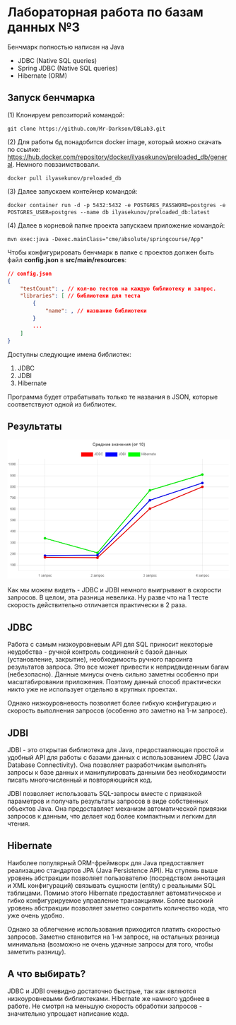 # Лабораторная работа по базам данных №3

Бенчмарк полностью написан на Java
- JDBC (Native SQL queries)
- Spring JDBC (Native SQL queries)
- Hibernate (ORM)

## Запуск бенчмарка

(1) Клонируем репозиторий командой:
```
git clone https://github.com/Mr-Darkson/DBLab3.git
```

(2) Для работы бд понадобится docker image, который можно скачать по ссылке: https://hub.docker.com/repository/docker/ilyasekunov/preloaded_db/general. Немного повзаимствовали.
```
docker pull ilyasekunov/preloaded_db
```

(3) Далее запускаем контейнер командой:
```
docker container run -d -p 5432:5432 -e POSTGRES_PASSWORD=postgres -e POSTGRES_USER=postgres --name db ilyasekunov/preloaded_db:latest
```

(4) Далее в корневой папке проекта запускаем приложение командой:
```
mvn exec:java -Dexec.mainClass="cme/absolute/springcourse/App"
```

Чтобы конфигурировать бенчмарк в папке с проектов должен быть файл <b>config.json</b> в <b>src/main/resources</b>:
```json
// config.json
{
    "testCount": , // кол-во тестов на каждую библиотеку и запрос.
    "libraries": [ // библиотеки для теста
        {
            "name": , // название библиотеки
        }
        ...
    ]
}
```
Доступны следующие имена библиотек:
1) JDBC
2) JDBI
3) Hibernate

Программа будет отрабатывать только те названия в JSON, которые соответствуют одной из библиотек.

## Результаты

![alt text](puctures/chart.png)

Как мы можем видеть - JDBC и JDBI немного выигрывают в скорости запросов. В целом, эта разница невелика. Ну разве что на 1 тесте скорость действительно отличается практически в 2 раза.


## JDBC

Работа с самым низкоуровневым API для SQL приносит некоторые неудобства - ручной контроль соединений с базой данных (установление, закрытие), необходимость ручного парсинга результатов запроса. Это все может привести к непридвиденным багам (небезопасно). Данные минусы очень сильно заметны особенно при масштабировании приложения. Поэтому данный способ практически никто уже не использует отдельно в крупных проектах.

Однако низкоуровневость позволяет более гибкую конфигурацию и скорость выполнения запросов (особенно это заметно на 1-м запросе).

## JDBI

JDBI - это открытая библиотека для Java, предоставляющая простой и удобный API для работы с базами данных с использованием JDBC (Java Database Connectivity). Она позволяет разработчикам выполнять запросы к базе данных и манипулировать данными без необходимости писать многочисленный и повторяющийся код.

JDBI позволяет использовать SQL-запросы вместе с привязкой параметров и получать результаты запросов в виде собственных объектов Java. Она предоставляет механизм автоматической привязки запросов к данным, что делает код более компактным и легким для чтения.

## Hibernate

Наиболее популярный ORM-фреймворк для Java предоставляет реализацию стандартов JPA (Java Persistence API). На ступень выше уровень абстракции позволяет пользователю (посредством аннотация и XML конфигураций) связывать сущности (entity) с реальными SQL таблицами. Помимо этого Hibernate предоставляет автоматическое и гибко конфигурируемое управление транзакциями. Более высокий уровень абстракции позволяет заметно сократить количество кода, что уже очень удобно.

Однако за облегчение использования приходится платить скоростью запросов. Заметно становится на 1-м запросе, на остальных разница минимальна (возможно не очень удачные запросы для того, чтобы заметить разницу).


## А что выбирать?
JDBC и JDBI очевидно достаточно быстрые, так как являются низкоуровневыми библиотеками. Hibernate же намного удобнее в работе. Не смотря на меньшую скорость обработки запросов - значительно упрощает написание кода.
